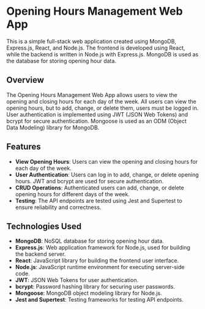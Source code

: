 # Opening Hours Management Web App
This is a simple full-stack web application created using MongoDB, Express.js, React, and Node.js. The frontend is developed using React, while the backend is written in Node.js with Express.js. MongoDB is used as the database for storing opening hour data.

## Overview
The Opening Hours Management Web App allows users to view the opening and closing hours for each day of the week. All users can view the opening hours, but to add, change, or delete them, users must be logged in. User authentication is implemented using JWT (JSON Web Tokens) and bcrypt for secure authentication. Mongoose is used as an ODM (Object Data Modeling) library for MongoDB.

## Features
- **View Opening Hours**: Users can view the opening and closing hours for each day of the week.
- **User Authentication**: Users can log in to add, change, or delete opening hours. JWT and bcrypt are used for secure authentication.
- **CRUD Operations**: Authenticated users can add, change, or delete opening hours for different days of the week.
- **Testing**: The API endpoints are tested using Jest and Supertest to ensure reliability and correctness.

## Technologies Used
- **MongoDB**: NoSQL database for storing opening hour data.
- **Express.js**: Web application framework for Node.js, used for building the backend server.
- **React**: JavaScript library for building the frontend user interface.
- **Node.js**: JavaScript runtime environment for executing server-side code.
- **JWT**: JSON Web Tokens for user authentication.
- **bcrypt**: Password hashing library for securing user passwords.
- **Mongoose**: MongoDB object modeling library for Node.js.
- **Jest and Supertest**: Testing frameworks for testing API endpoints. 
